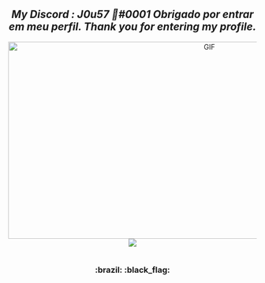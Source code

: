 <h2 align="center">
  <em>My Discord : J0u57 🦈#0001                                                                         </em>
  <em>Obrigado por entrar em meu perfil.                                                                  </em>
  <em>Thank you for entering my profile.</em>
</h2>

<p align="center">
  <img align="right" alt="GIF" height="400" width="800" src="https://cdn.discordapp.com/attachments/782782160431480862/782784213690220554/matth2.gif" />
  <img align="center" src="https://github-readme-stats.vercel.app/api?username=J0u57&show_icons=true&include_all_commits=true&show_icons=true&theme=tokyonight"/>
</p>

<p align="center">
    <img src="" />
</p>

<h3 align="center">:brazil: :black_flag:<h3>
